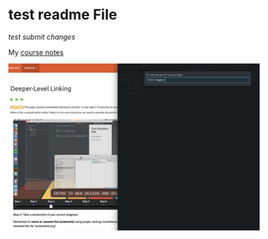 # test readme File
*test submit changes*

My [course notes](./notes.txt)

![Image of my Atom Editor](./images/screenshot_test_images.png)
